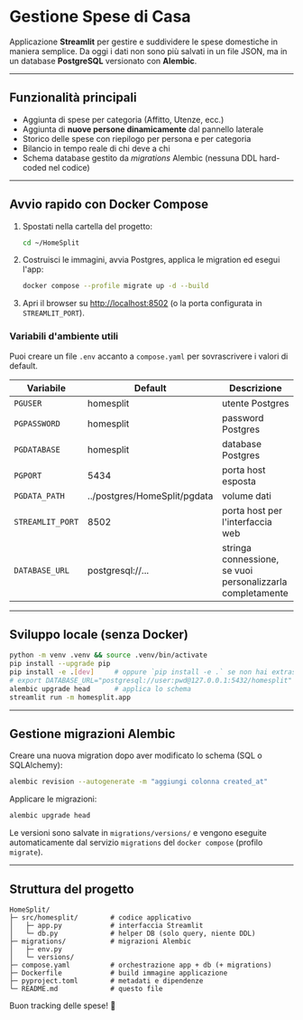 # Gestione Spese di Casa

Applicazione **Streamlit** per gestire e suddividere le spese domestiche in maniera semplice.
Da oggi i dati non sono più salvati in un file JSON, ma in un database **PostgreSQL** versionato con **Alembic**.

---

## Funzionalità principali
- Aggiunta di spese per categoria (Affitto, Utenze, ecc.)
- Aggiunta di **nuove persone dinamicamente** dal pannello laterale
- Storico delle spese con riepilogo per persona e per categoria
- Bilancio in tempo reale di chi deve a chi
- Schema database gestito da _migrations_ Alembic (nessuna DDL hard-coded nel codice)

---

## Avvio rapido con Docker Compose
1. Spostati nella cartella del progetto:
   ```bash
   cd ~/HomeSplit
   ```
2. Costruisci le immagini, avvia Postgres, applica le migration ed esegui l'app:
   ```bash
   docker compose --profile migrate up -d --build
   ```
3. Apri il browser su <http://localhost:8502> (o la porta configurata in `STREAMLIT_PORT`).

### Variabili d'ambiente utili
Puoi creare un file `.env` accanto a `compose.yaml` per sovrascrivere i valori di default.

| Variabile | Default | Descrizione |
|-----------|---------|-------------|
| `PGUSER` | homesplit | utente Postgres |
| `PGPASSWORD` | homesplit | password Postgres |
| `PGDATABASE` | homesplit | database Postgres |
| `PGPORT` | 5434 | porta host esposta |
| `PGDATA_PATH` | ../postgres/HomeSplit/pgdata | volume dati |
| `STREAMLIT_PORT` | 8502 | porta host per l'interfaccia web |
| `DATABASE_URL` | postgresql://... | stringa connessione, se vuoi personalizzarla completamente |

---

## Sviluppo locale (senza Docker)
```bash
python -m venv .venv && source .venv/bin/activate
pip install --upgrade pip
pip install -e .[dev]     # oppure `pip install -e .` se non hai extras
# export DATABASE_URL="postgresql://user:pwd@127.0.0.1:5432/homesplit"
alembic upgrade head      # applica lo schema
streamlit run -m homesplit.app
```

---

## Gestione migrazioni Alembic
Creare una nuova migration dopo aver modificato lo schema (SQL o SQLAlchemy):
```bash
alembic revision --autogenerate -m "aggiungi colonna created_at"
```

Applicare le migrazioni:
```bash
alembic upgrade head
```

Le versioni sono salvate in `migrations/versions/` e vengono eseguite automaticamente dal
servizio `migrations` del `docker compose` (profilo `migrate`).

---

## Struttura del progetto
```
HomeSplit/
├─ src/homesplit/        # codice applicativo
│   ├─ app.py            # interfaccia Streamlit
│   └─ db.py             # helper DB (solo query, niente DDL)
├─ migrations/           # migrazioni Alembic
│   ├─ env.py
│   └─ versions/
├─ compose.yaml          # orchestrazione app + db (+ migrations)
├─ Dockerfile            # build immagine applicazione
├─ pyproject.toml        # metadati e dipendenze
└─ README.md             # questo file
```

Buon tracking delle spese! 💸